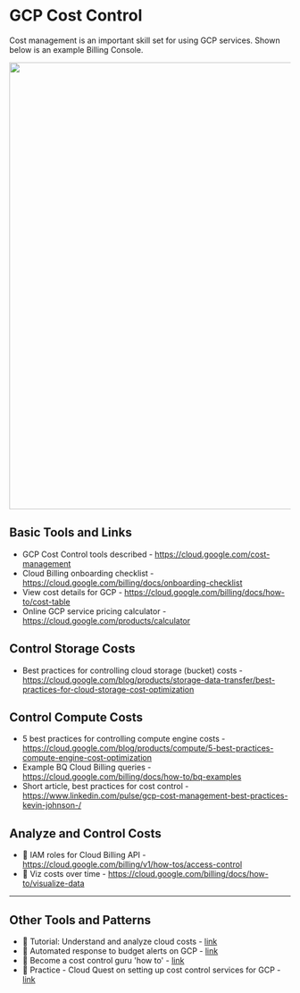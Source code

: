 # GCP Cost Control

Cost management is an important skill set for using GCP services. Shown below is an example Billing Console.

<img src="https://github.com/lynnlangit/gcp-essentials/blob/master/7_sample_data/images/gcp-billing.png" width=800>

## Basic Tools and Links

- GCP Cost Control tools described - https://cloud.google.com/cost-management
- Cloud Billing onboarding checklist - https://cloud.google.com/billing/docs/onboarding-checklist
- View cost details for GCP - https://cloud.google.com/billing/docs/how-to/cost-table
- Online GCP service pricing calculator - https://cloud.google.com/products/calculator

## Control Storage Costs
- Best practices for controlling cloud storage (bucket) costs - https://cloud.google.com/blog/products/storage-data-transfer/best-practices-for-cloud-storage-cost-optimization

## Control Compute Costs

- 5 best practices for controlling compute engine costs - https://cloud.google.com/blog/products/compute/5-best-practices-compute-engine-cost-optimization
- Example BQ Cloud Billing queries - https://cloud.google.com/billing/docs/how-to/bq-examples
- Short article, best practices for cost control - https://www.linkedin.com/pulse/gcp-cost-management-best-practices-kevin-johnson-/

## Analyze and Control Costs

- 🔑 IAM roles for Cloud Billing API - https://cloud.google.com/billing/v1/how-tos/access-control
- 👀 Viz costs over time - https://cloud.google.com/billing/docs/how-to/visualize-data

----

## Other Tools and Patterns

- :muscle: Tutorial: Understand and analyze cloud costs - [link](https://cloud.google.com/blog/topics/developers-practitioners/understanding-and-analyzing-your-google-cloud-costs)
- 📘 Automated response to budget alerts on GCP - [link](https://cloud.google.com/billing/docs/how-to/notify)
- 📖 Become a cost control guru 'how to' - [link](https://gcloud.devoteam.com/blog/how-to-become-a-cloud-cost-control-guru-on-gcp/)
- :muscle: Practice - Cloud Quest on setting up cost control services for GCP - [link](https://www.cloudskillsboost.google/quests/97)
